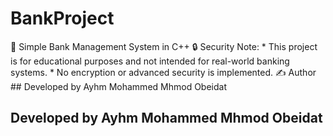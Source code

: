# BankProject
🏦 Simple Bank Management System in C++ 🔒 Security Note:  * This project is for educational purposes and not intended for real-world banking systems. * No encryption or advanced security is implemented.  ✍️ Author ## Developed by Ayhm Mohammed Mhmod Obeidat
## Developed by Ayhm Mohammed Mhmod Obeidat
